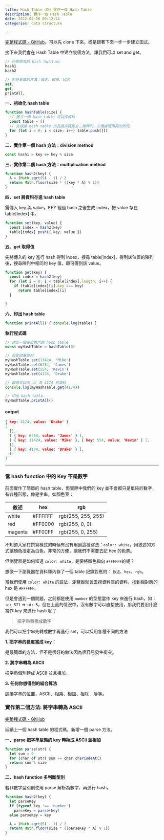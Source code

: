 ```yaml
---
title: Hash Table（四）實作一個 Hash Table
description: 實作一個 Hash Table
date: 2022-04-26 00:12:24
categories: data structure

---
```


[完整程式碼 - GitHub](https://github.com/Rock070/algorithms-data-structure-repo/blob/master/data-structure/hash-table/index.js)，可以先 clone 下來，或是跟著下面一步一步建立函式。

接下來我們會在 Hash Table 中建立幾個方法，讓我們可以 set and get。

```js
// 內部使用的 hash function
hash1
hash2

// 對外暴露的方法：設定、取得、印出
set,
get,
printAll,
```

**一、初始化 hash table**

```js
function hashTable(size) {
  // 建立一個 hash table 可以存資料
  const table = []
  // 先根據 hash table 的長度來將建立二維陣列，方便處理衝突的情況。
  for (let i = 0; i < size; i++) table.push([])
}
```

**二、實作第一個 hash 方法：division method**

```js
const hash1 = key => key % size
```

**三、實作第二個 hash 方法：multiplication method**

```js
function hash2(key) {
  A = (Math.sqrt(5) - 1) / 2
  return Math.floor(size * ((key * A) % 1))
}
```

**四、set 將資料存進 hash table**

需傳入 key 與 value，KEY 經過 hash 之後生成 index，把 value 存在 table[index] 中。

```js
function set(key, value) {
  const index = hash2(key)
  table[index].push({ key, value })
}
```

**五、get 取得值**

先將傳入的 key 進行 hash 得到 index，搜尋 table[index]，得到該位置的陣列後，搜尋陣列中相同的 key 值，即可得到該 value。

```js
function get(key) {
  const index = hash2(key)
  for (let i = 0; i < table[index].length; i++) {
    if (table[index][i].key === key)
      return table[index][i]
  }

}
```

**六、印出 hash table**

```js
function printAll() { console.log(table) }
```

**執行程式碼**

```js
// 建立一個長度為六的 hash table
const myHashTable = hashTable(6)

// 設定四筆資料
myHashTable.set(11424, 'Mike')
myHashTable.set(6254, 'James')
myHashTable.set(554, 'Kevin')
myHashTable.set(4174, 'Drake')

// 取得並印出 id 為 4174 的資料
console.log(myHashTable.get(4174))

// 印出 hash table
myHashTable.printAll()
```

#### **output**

```json
{ key: 4174, value: 'Drake' }
[
  [],
  [ { key: 6254, value: 'James' } ],
  [ { key: 11424, value: 'Mike' }, { key: 554, value: 'Kevin' } ],
  [],
  [ { key: 4174, value: 'Drake' } ],
  []
]
```

---

### 當 hash function 中的 Key 不是數字

前面實作了簡單的 hash table，但實際中我們的 key 並不會都只是單純的數字，有各種形態，像是字串，如顏色表：

|     敘述    |   hex   |         rgb        |
|  -------   | ------- | ------------------ |
|  white     | #FFFFFF | rgb(255, 255, 255) |
|  red       | #FF0000 |   rgb(255, 0, 0)   |
| magenta    | #FF00FF |  rgb(255, 0, 255)  |

不知道大家在撰寫樣式的時候有沒有用過這種寫法：`color: white`，用敘述的方式讓顏色指定為白色，非常的方便，讓我們不需要去記 hex 的色票。

但瀏覽器是如何知道 `color: white`，是要將顏色指向 `#FFFFFF`的呢？

想像一下瀏覽器在資料庫內存了一個 table 記錄對應的： `敘述`、`hex`、`rgb`。

當我們使用 `color: white` 的語法，瀏覽器就會去撈資料庫的資料，找到相對應的 hex 是 `#FFFFFF`。

但是會遇到一個問題，之前都是使用 `number` 的型態當作 key 來進行 hash，如：`id: 571` => `id: 5`，但在上面的情況中，沒有數字可以直接使用，那我們要用什麼當作 key 來進行 hash 呢？

>把字串轉換成數字

我們可以把字串先轉成數字再進行 set，可以採用各種不同的方法

**1. 把字串的長度當成 key：**

是最簡單的方法，但不是很好的做法因為很容易發生衝突。

**2. 將字串轉為 ASCII**

把字串個別轉成 ASCII 並且相加。

**3. 任何你想得到的組合算法**

調換字串的位置，ASCII、相乘、相加、相除 ...等等。

### 實作第二個方法: 將字串轉為 ASCII

[完整程式碼 - GitHub](https://github.com/Rock070/algorithms-data-structure-repo/blob/master/data-structure/hash-table/parse-non-number-version.js)

延續上一個 hash table 的程式碼，新增一個 parse 方法。

**一、parse 把字串型態的 key 轉換成 ASCII 並相加**

```js
function parse(str) {
  let sum = 0
  for (char of str) sum += char.charCodeAt()
  return sum % size
}
```

**二、hash function 多判斷型別**

若非數字型別則使用 parse 解析為數字，再進行 hash。

```js
function hash2(key) {
  let parseKey
  if (typeof key !== 'number')
    parseKey = parse(key)
  else parseKey = key

  A = (Math.sqrt(5) - 1) / 2
  return Math.floor(size * ((parseKey * A) % 1))
}
```
